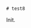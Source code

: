                                                                                                                                                                                                                                                                                                                                                                                                                                                                                                                                                                                                                                     # test8

Init.
